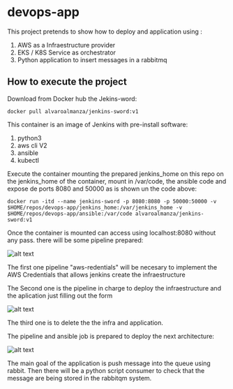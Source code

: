 # devops-app

This project pretends to show how to deploy and application using :

1. AWS as a Infraestructure provider
2. EKS / K8S Service as orchestrator
3. Python application to insert messages in a rabbitmq


## How to execute the project

Download from Docker hub the Jekins-word:

```docker pull alvaroalmanza/jenkins-sword:v1```

This container is an image of Jenkins with pre-install software:

1. python3
2. aws cli V2
3. ansible
4. kubectl

Execute the container mounting the prepared jenkins_home on this repo on the jenkins_home of the container, mount in /var/code, the ansible code and expose de ports 8080 and 50000 as is shown un the code above:

```docker run -itd --name jenkins-sword -p 8080:8080 -p 50000:50000 -v $HOME/repos/devops-app/jenkins_home:/var/jenkins_home -v $HOME/repos/devops-app/ansible:/var/code alvaroalmanza/jenkins-sword:v1```


Once the container is mounted can access using localhost:8080 without any pass. there will be some pipeline prepared:

![alt text](https://github.com/alvaroalmanza88/devops-app/blob/main/images/image1.png)



The first one pipeline "aws-redentials" will be necesary to implement the AWS Credentials that allows jenkins create the infraestructure


The Second one is the pipeline in charge to deploy the infraestructure and the aplication just filling  out the form

![alt text](https://github.com/alvaroalmanza88/devops-app/blob/main/images/image1.2.png)

The third one is to delete the the infra and application.

The pipeline and ansible job is prepared to deploy the next architecture:


![alt text](https://github.com/alvaroalmanza88/devops-app/blob/main/images/image2.png)


The main goal of the application is push message into the queue using rabbit. Then there will be a python script consumer to check that the message are being stored in the rabbitqm system.
